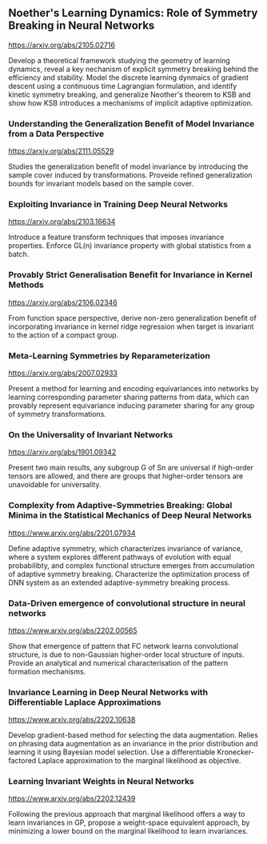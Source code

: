 ## Noether's Learning Dynamics: Role of Symmetry Breaking in Neural Networks

<https://arxiv.org/abs/2105.02716>

Develop a theoretical framework studying the geometry of learning dynamics, reveal a key nechanism of explicit symmetry breaking behind the efficiency and stability. Model the discrete learning dynmaics of gradient descent using a continuous time Lagrangian formulation, and identify kinetic symmetry breaking, and generalize Neother's theorem to KSB and show how KSB introduces a mechanisms of implicit adaptive optimization.

### Understanding the Generalization Benefit of Model Invariance from a Data Perspective

<https://arxiv.org/abs/2111.05529>

Studies the generalization benefit of model invariance by introducing the sample cover induced by transformations. Proveide refined generalization bounds for invariant models based on the sample cover. 

### Exploiting Invariance in Training Deep Neural Networks

<https://arxiv.org/abs/2103.16634>

Introduce a feature transform techniques that imposes invariance properties. Enforce GL(n) invariance property with global statistics from a batch.

### Provably Strict Generalisation Benefit for Invariance in Kernel Methods

<https://arxiv.org/abs/2106.02346>

From function space perspective, derive non-zero generalization benefit of incorporating invariance in kernel ridge regression when target is invariant to the action of a compact group.

### Meta-Learning Symmetries by Reparameterization

<https://arxiv.org/abs/2007.02933>

Present a method for learning and encoding equivariances into networks by learning corresponding parameter sharing patterns from data, which can provably represent equivariance inducing parameter sharing for any group of symmetry transformations.

### On the Universality of Invariant Networks

<https://arxiv.org/abs/1901.09342>

Present two main results, any subgroup G of Sn are universal if high-order tensors are allowed, and there are groups that higher-order tensors are unavoidable for universality.

### Complexity from Adaptive-Symmetries Breaking: Global Minima in the Statistical Mechanics of Deep Neural Networks

<https://www.arxiv.org/abs/2201.07934>

Define adaptive symmetry, which characterizes invariance of variance, where a system explores different pathways of evolution with equal probabilibty, and complex functional structure emerges from accumulation of adaptive symmetry breaking. Characterize the optimization process of DNN system as an extended adaptive-symmetry breaking process.

### Data-Driven emergence of convolutional structure in neural networks

<https://www.arxiv.org/abs/2202.00565>

Show that emergence of pattern that FC network learns convolutional structure, is due to non-Gaussian higher-order local structure of inputs. Provide an analytical and numerical characterisation of the pattern formation mechanisms.

### Invariance Learning in Deep Neural Networks with Differentiable Laplace Approximations

<https://www.arxiv.org/abs/2202.10638>

Develop gradient-based method for selecting the data augmentation. Relies on phrasing data augmentation as an invariance in the prior distribution and learning it using Bayesian model selection. Use a differentiable Kronecker-factored Laplace approximation to the marginal likelihood as objective.

### Learning Invariant Weights in Neural Networks

<https://www.arxiv.org/abs/2202.12439>

Following the previous approach that marginal likelihood offers a way to learn invariances in GP, propose a weight-space equivalent approach, by minimizing a lower bound on the marginal likelihood to learn invariances.
